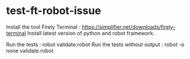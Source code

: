 # test-ft-robot-issue

Install the tool Firely Terminal : https://simplifier.net/downloads/firely-terminal
Install latest version of python and robot framework.

Run the tests : robot validate.robot
Run the tests without output : robot -o none validate.robot

